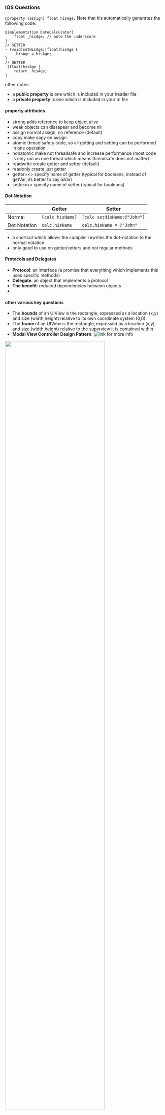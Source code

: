 ### iOS Questions
 `@property (assign) float hisAge;`
 Note that his automatically generates the following code:
 ````
 @implementation DateCalculator{
     float _hisAge; // note the underscore
 }
// SETTER
 - (void)setHisAge:(float)hisAge {
     _hisAge = hisAge;
 }
// GETTER
 -(float)hisAge {
     return _hisAge;
 }
 ````
 
 other notes:
 - a **public property** is one which is included in your header file
 - a **private property** is one which is included in your m file
 
 #### property attributes
 - strong       adds reference to keep object alive
 - weak         objects can dissapear and become nil
 - assign       normal assign, no reference (default)
 - copy         make copy on assign
 - atomic       thread safety code, so all getting and setting can be performed in one operation
 - nonatomic    make not threadsafe and increase performance (most code is only run on one thread which means threadsafe does not matter)
 - readwrite    create getter and setter (default)
 - readonly     create just getter
 - getter=<>    specify name of getter (typical for booleans, instead of getVar, its better to say isVar)
 - setter=<>    specify name of setter (typical for booleans)

#### Dot Notation

||Getter|Setter|
|-|-----|------|
|Normal| `[calc hisName]`|`[calc setHisName:@"John"]`|
|Dot Notation|`calc.hisName`|`calc.hisName = @"John"`|

- a shortcut which allows the compiler rewrites the dot-notation to the normal notation
- only good to use on getter/setters and not regular methods

#### Protocols and Delegates
- **Protocol**: an interface (a promise that everything which implements this uses specific methods)
- **Delegate**: an object that implements a protocol
- **The benefit**: reduced dependencies between objects
- 


#### other various key questions
- The **bounds** of an UIView is the rectangle, expressed as a location (x,y) and size (width,height) relative to its own coordinate system (0,0).
- The **frame** of an UIView is the rectangle, expressed as a location (x,y) and size (width,height) relative to the superview it is contained within.
- **Modal View Controller Design Pattern**: ![link for more info](https://medium.com/ios-os-x-development/modern-mvc-39042a9097ca)
<img src="https://cdn-images-1.medium.com/max/2000/1*la8KCs0AKSzVGShoLQo2oQ.png" width="80%">


### Data Structures
#### Big-O Notation
Let's say you're making dinner for your family. O is the process of following a recipe, and n is the number of times you follow a recipe.
- `O` - you make one dish that everyone eats whether they like it or not. You follow one recipe from top to bottom, then serve (1 recipe). <-- How I grew up
- `O(n)` - you make individual dishes for each person. You follow a recipe from top to bottom for each person in your family (recipe times the number of people in your family).
- `O(n^2)` - you make individual dishes redundantly for every person. You follow all recipes for each person in your family (recipe times the number of people squared).
- `O(log n)` - you break people into groups according to what they want and make larger portions. You make one dish for each group (recipe times request)


#### Graphs
##### Graph Search
- **Depth First Search**: Goes **deep** into each child before moving to neighbors<img src="https://upload.wikimedia.org/wikipedia/commons/7/7f/Depth-First-Search.gif">
    - recursive with a flag to stop the loop
- **Breadth First Search**: Goes **broad** (to neighbors) before going deep<img src="https://www.codingame.com/servlet/fileservlet?id=7768503315394">
    - you need to use a queue
- **Binary Search** `O(log(n))` 
<img src="https://www.mathwarehouse.com/programming/images/binary-search-tree/binary-search-tree-sorted-array-animation.gif">
<img src="https://blog.penjee.com/wp-content/uploads/2015/04/binary-and-linear-search-animations.gif">

#### Searches
##### Binary Search





